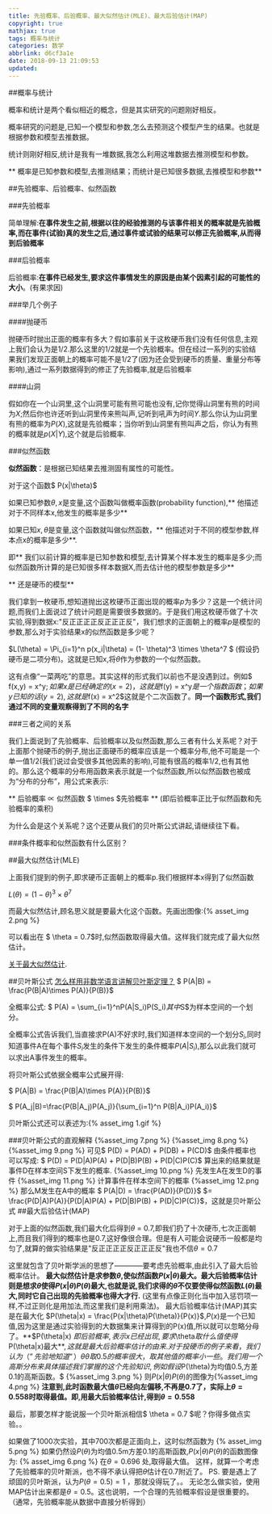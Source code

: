 ```yaml
---
title: 先验概率、后验概率、最大似然估计(MLE)、最大后验估计(MAP)
copyright: true
mathjax: true
tags: 概率与统计
categories: 数学
abbrlink: d6cf3a1e
date: 2018-09-13 21:09:53
updated:
---
```


##概率与统计

概率和统计是两个看似相近的概念，但是其实研究的问题刚好相反。

概率研究的问题是,已知一个模型和参数,怎么去预测这个模型产生的结果。也就是根据参数和模型去推数据。

统计则刚好相反,统计是我有一堆数据,我怎么利用这堆数据去推测模型和参数。

** 概率是已知参数和模型,去推测结果；而统计是已知很多数据,去推模型和参数**

<!--more-->

##先验概率、后验概率、似然函数

###先验概率

简单理解:**在事件发生之前,根据以往的经验推测的与该事件相关的概率就是先验概率,而在事件(试验)真的发生之后,通过事件或试验的结果可以修正先验概率,从而得到后验概率**

###后验概率

后验概率:**在事件已经发生,要求这件事情发生的原因是由某个因素引起的可能性的大小**。(有果求因)

###举几个例子

####抛硬币

抛硬币时抛出正面的概率有多大？假如事前关于这枚硬币我们没有任何信息,主观上我们会认为是1/2.那么这里的1/2就是一个先验概率。但在经过一系列的实验结果我们发现正面朝上的概率可能不是1/2了(因为还会受到硬币的质量、重量分布等影响),通过一系列数据得到的修正了先验概率,就是后验概率

####山洞

假如你在一个山洞里,这个山洞里可能有熊可能也没有,记你觉得山洞里有熊的时间为$X$;然后你也许还听到山洞里传来熊叫声,记听到吼声为时间$Y$.那么你认为山洞里有熊的概率为$P(X)$,这就是先验概率；当你听到山洞里有熊叫声之后，你认为有熊的概率就是$p(X|Y)$,这个就是后验概率.

###似然函数

**似然函数**：是根据已知结果去推测固有属性的可能性。

对于这个函数$ P(x|\theta)$

如果已知参数$\theta,x$是变量,这个函数叫做概率函数(probability function),** 他描述对于不同样本x,他发生的概率是多少**

如果已知$x,\theta$是变量,这个函数就叫做似然函数，** 他描述对于不同的模型参数,样本点x的概率是多少**.

即** 我们以前计算的概率是已知参数和模型,去计算某个样本发生的概率是多少;而似然函数所计算的是已知很多样本数据X,而去估计他的模型参数是多少**

** 还是硬币的模型**

我们拿到一枚硬币,想知道抛出这枚硬币正面出现的概率$p$为多少？这是一个统计问题,而我们上面说过了统计问题是需要很多数据的。于是我们用这枚硬币做了十次实验,得到数据x:"反正正正正反正正正反"，我们想求的正面朝上的概率$p$是模型的参数,那么对于实验结果x的似然函数是多少呢？

$L(\theta) = \Pi_{i=1}^n p(x_i|\theta) = (1- \theta)^3 \times \theta^7 $ (假设扔硬币是二项分布)。这就是已知x,将$\theta$作为参数的一个似然函数。

这有点像“一菜两吃”的意思。其实这样的形式我们以前也不是没遇到过。例如$ f(x,y) = x^y$;如果x是已经确定的(x=2)，这就是$f(y) = x^y$是一个指数函数；如果y已知的话(y=2),这就是$f(x) = x^2$这就是个二次函数了。**同一个函数形式,我们通过不同的变量观察得到了不同的名字**

###三者之间的关系

我们上面说到了先验概率、后验概率以及似然函数,那么三者有什么关系呢？对于上面那个抛硬币的例子,抛出正面硬币的概率应该是一个概率分布,他不可能是一个单一值1/2(我们说过会受很多其他因素的影响),可能有很高的概率1/2,也有其他的。那么这个概率的分布用函数来表示就是一个似然函数,所以似然函数也被成为“分布的分布”，用公式来表示:

** 后验概率 ∝ 似然函数 $ \times $先验概率 ** (即后验概率正比于似然函数和先验概率的乘积)

为什么会是这个关系呢？这个还要从我们的贝叶斯公式讲起,请继续往下看。

###条件概率和似然函数有什么区别？

##最大似然估计(MLE)

上面我们提到的例子,即求硬币正面朝上的概率p.我们根据样本x得到了似然函数

$L(\theta) = (1- \theta)^3 \times \theta^7$

而最大似然估计,顾名思义就是要最大化这个函数。先画出图像:{% asset_img 2.png %}

可以看出在 $ \theta = 0.7$时,似然函数取得最大值。这样我们就完成了最大似然估计。

[关于最大似然估计](https://www.matongxue.com/madocs/447.html).

##贝叶斯公式
[怎么样用非数学语言讲解贝叶斯定理？](https://www.matongxue.com/madocs/279.html)
$ P(A|B) = \frac{P(B|A)\times P(A)}{P(B)}$

全概率公式: $ P(A) = \sum_{i=1}^nP(A|S_i)P(S_i)$其中$S$为样本空间的一个划分。

全概率公式告诉我们,当直接求P(A)不好求时,我们知道样本空间的一个划分$S_i$,同时知道事件A在每个事件$S_i$发生的条件下发生的条件概率$P(A|S_i)$,那么以此我们就可以求出A事件发生的概率。

将贝叶斯公式依据全概率公式展开得:

$ P(A|B) = \frac{P(B|A)\times P(A)}{P(B)}$

$ P(A_j|B)=\frac{P(B|A_j)P(A_j)}{\sum_{i=1}^n P(B|A_i)P(A_i)}$

贝叶斯公式还可以表述为:{% asset_img 1.gif %}

###贝叶斯公式的直观解释
{%asset_img 7.png %}
{%asset_img 8.png %}
{%asset_img 9.png %}
可见$ P(D) = P(AD) + P(DB) + P(CD)$
由条件概率也可以写成: 
$ P(D) = P(D|A)P(A) + P(D|B)P(B) + P(D|C)P(C)$
算出来的结果就是事件D在样本空间S下发生的概率.
{%asset_img 10.png %}
先发生A在发生D的事件
{%asset_img 11.png %}
计算事件在样本空间下的概率
{%asset_img 12.png %}
那么M发生在A中的概率
$ P(A|D) = \frac{P(AD)}{P(D)}$
$= \frac{P(D|A)P(A)}{P(D|A)P(A) + P(D|B)P(B) + P(D|C)P(C)}$，这就是贝叶斯公式
##最大后验估计(MAP)

对于上面的似然函数,我们最大化后得到$\theta$ = 0.7,即我们扔了十次硬币,七次正面朝上,而且我们得到的概率也是0.7,这好像很合理。但是有人可能会说硬币一般都是均匀了,就算的做实验结果是"反正正正正反正正正反"我也不信$\theta = 0.7$

这里就包含了贝叶斯学派的思想了————要考虑先验概率,由此引入了最大后验概率估计。
**最大似然估计是求参数$\theta$,使似然函数$P(x|\theta)$最大。最大后验概率估计则是想求$\theta$使得$P(x|\theta)P(\theta)$最大,也就是说,我们求得的$\theta$不仅要使得似然函数$L(\theta)$最大,同时它自己出现的先验概率也得大才行.** (这里有点像正则化当中加入惩罚项一样,不过正则化是用加法,而这里我们是利用乘法)。
最大后验概率估计(MAP)其实是在最大化 $P(\theta|x) = \frac{P(x|\theta)P(\theta)}{P(x)}$,$P(x)$是一个已知值,因为这里是通过实验得到的大数据集来计算得到的P(x)值,所以就可以忽略分母了。**$P(\theta|x) $即后验概率,表示x已经出现,要求$\theta$取什么值使得$P(\theta|x)最大$**,这就是最大后验概率估计的由来. 
对于投硬币的例子来看，我们认为（”先验地知道“）θθ取0.5的概率很大，取其他值的概率小一些。我们用一个高斯分布来具体描述我们掌握的这个先验知识,例如假设$P(\theta)为均值0.5,方差0.1的高斯函数。$
{%asset_img 3.png %}
则$P(x|\theta)P(\theta)$的图像为{%asset_img 4.png %}
**注意到,此时函数最大值$\theta$已经向左偏移,不再是0.7了，实际上$\theta = 0.558$时取得最值。即,用最大后验概率估计,得到$\theta = 0.558$**

最后，那要怎样才能说服一个贝叶斯派相信$ \theta = 0.7 $呢？你得多做点实验。。

如果做了1000次实验，其中700次都是正面向上，这时似然函数为
{% asset_img 5.png %}
如果仍然设$P(\theta)$为均值0.5m方差0.1的高斯函数,$P(x|\theta)P(\theta)$的函数图像为:
{% asset_img 6.png %}
在$\theta = 0.696$ 处,取得最大值。
这样，就算一个考虑了先验概率的贝叶斯派，也不得不承认得把$\theta$估计在0.7附近了。
PS. 要是遇上了顽固的贝叶斯派，认为$P(\theta=0.5)=1$ ，那就没得玩了。。 无论怎么做实验，使用MAP估计出来都是$\theta=0.5$。这也说明，一个合理的先验概率假设是很重要的。（通常，先验概率能从数据中直接分析得到）
